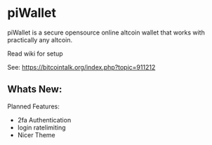 piWallet
========

piWallet is a secure opensource online altcoin wallet that works with practically any altcoin.

Read wiki for setup

See: https://bitcointalk.org/index.php?topic=911212

Whats New:
-

Planned Features:

- 2fa Authentication
- login ratelimiting 
- Nicer Theme
